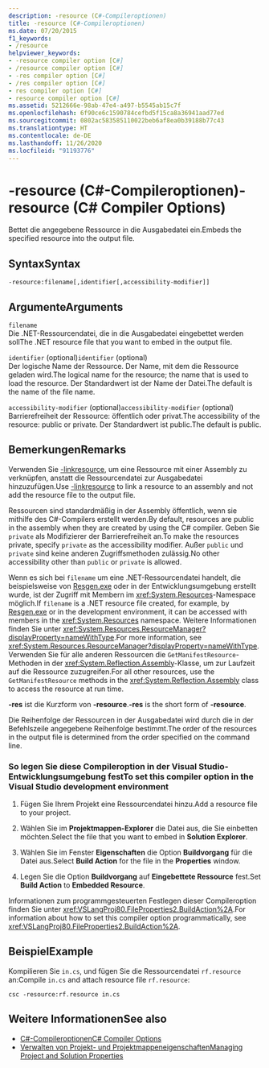 ```yaml
---
description: -resource (C#-Compileroptionen)
title: -resource (C#-Compileroptionen)
ms.date: 07/20/2015
f1_keywords:
- /resource
helpviewer_keywords:
- -resource compiler option [C#]
- /resource compiler option [C#]
- -res compiler option [C#]
- /res compiler option [C#]
- res compiler option [C#]
- resource compiler option [C#]
ms.assetid: 5212666e-98ab-47e4-a497-b5545ab15c7f
ms.openlocfilehash: 6f90ce6c1590784cefbd5f15ca8a36941aad77ed
ms.sourcegitcommit: 0802ac583585110022beb6af8ea0b39188b77c43
ms.translationtype: HT
ms.contentlocale: de-DE
ms.lasthandoff: 11/26/2020
ms.locfileid: "91193776"
---
```

# <a name="-resource-c-compiler-options"></a><span data-ttu-id="0d8a7-103">-resource (C#-Compileroptionen)</span><span class="sxs-lookup"><span data-stu-id="0d8a7-103">-resource (C# Compiler Options)</span></span>

<span data-ttu-id="0d8a7-104">Bettet die angegebene Ressource in die Ausgabedatei ein.</span><span class="sxs-lookup"><span data-stu-id="0d8a7-104">Embeds the specified resource into the output file.</span></span>  
  
## <a name="syntax"></a><span data-ttu-id="0d8a7-105">Syntax</span><span class="sxs-lookup"><span data-stu-id="0d8a7-105">Syntax</span></span>  
  
```console  
-resource:filename[,identifier[,accessibility-modifier]]  
```  
  
## <a name="arguments"></a><span data-ttu-id="0d8a7-106">Argumente</span><span class="sxs-lookup"><span data-stu-id="0d8a7-106">Arguments</span></span>  

 `filename`  
 <span data-ttu-id="0d8a7-107">Die .NET-Ressourcendatei, die in die Ausgabedatei eingebettet werden soll</span><span class="sxs-lookup"><span data-stu-id="0d8a7-107">The .NET resource file that you want to embed in the output file.</span></span>  
  
 <span data-ttu-id="0d8a7-108">`identifier` (optional)</span><span class="sxs-lookup"><span data-stu-id="0d8a7-108">`identifier` (optional)</span></span>  
 <span data-ttu-id="0d8a7-109">Der logische Name der Ressource. Der Name, mit dem die Ressource geladen wird.</span><span class="sxs-lookup"><span data-stu-id="0d8a7-109">The logical name for the resource; the name that is used to load the resource.</span></span> <span data-ttu-id="0d8a7-110">Der Standardwert ist der Name der Datei.</span><span class="sxs-lookup"><span data-stu-id="0d8a7-110">The default is the name of the file name.</span></span>  
  
 <span data-ttu-id="0d8a7-111">`accessibility-modifier` (optional)</span><span class="sxs-lookup"><span data-stu-id="0d8a7-111">`accessibility-modifier` (optional)</span></span>  
 <span data-ttu-id="0d8a7-112">Barrierefreiheit der Ressource: öffentlich oder privat.</span><span class="sxs-lookup"><span data-stu-id="0d8a7-112">The accessibility of the resource: public or private.</span></span> <span data-ttu-id="0d8a7-113">Der Standardwert ist public.</span><span class="sxs-lookup"><span data-stu-id="0d8a7-113">The default is public.</span></span>  
  
## <a name="remarks"></a><span data-ttu-id="0d8a7-114">Bemerkungen</span><span class="sxs-lookup"><span data-stu-id="0d8a7-114">Remarks</span></span>  

 <span data-ttu-id="0d8a7-115">Verwenden Sie [-linkresource](./linkresource-compiler-option.md), um eine Ressource mit einer Assembly zu verknüpfen, anstatt die Ressourcendatei zur Ausgabedatei hinzuzufügen.</span><span class="sxs-lookup"><span data-stu-id="0d8a7-115">Use [-linkresource](./linkresource-compiler-option.md) to link a resource to an assembly and not add the resource file to the output file.</span></span>  
  
 <span data-ttu-id="0d8a7-116">Ressourcen sind standardmäßig in der Assembly öffentlich, wenn sie mithilfe des C#-Compilers erstellt werden.</span><span class="sxs-lookup"><span data-stu-id="0d8a7-116">By default, resources are public in the assembly when they are created by using the C# compiler.</span></span> <span data-ttu-id="0d8a7-117">Geben Sie `private` als Modifizierer der Barrierefreiheit an.</span><span class="sxs-lookup"><span data-stu-id="0d8a7-117">To make the resources private, specify `private` as the accessibility modifier.</span></span> <span data-ttu-id="0d8a7-118">Außer `public` und `private` sind keine anderen Zugriffsmethoden zulässig.</span><span class="sxs-lookup"><span data-stu-id="0d8a7-118">No other accessibility other than `public` or `private` is allowed.</span></span>  
  
 <span data-ttu-id="0d8a7-119">Wenn es sich bei `filename` um eine .NET-Ressourcendatei handelt, die beispielsweise von [Resgen.exe](../../../framework/tools/resgen-exe-resource-file-generator.md) oder in der Entwicklungsumgebung erstellt wurde, ist der Zugriff mit Membern im <xref:System.Resources>-Namespace möglich.</span><span class="sxs-lookup"><span data-stu-id="0d8a7-119">If `filename` is a .NET resource file created, for example, by [Resgen.exe](../../../framework/tools/resgen-exe-resource-file-generator.md) or in the development environment, it can be accessed with members in the <xref:System.Resources> namespace.</span></span> <span data-ttu-id="0d8a7-120">Weitere Informationen finden Sie unter <xref:System.Resources.ResourceManager?displayProperty=nameWithType>.</span><span class="sxs-lookup"><span data-stu-id="0d8a7-120">For more information, see <xref:System.Resources.ResourceManager?displayProperty=nameWithType>.</span></span> <span data-ttu-id="0d8a7-121">Verwenden Sie für alle anderen Ressourcen die `GetManifestResource`-Methoden in der <xref:System.Reflection.Assembly>-Klasse, um zur Laufzeit auf die Ressource zuzugreifen.</span><span class="sxs-lookup"><span data-stu-id="0d8a7-121">For all other resources, use the `GetManifestResource` methods in the <xref:System.Reflection.Assembly> class to access the resource at run time.</span></span>  
  
 <span data-ttu-id="0d8a7-122">**-res** ist die Kurzform von **-resource**.</span><span class="sxs-lookup"><span data-stu-id="0d8a7-122">**-res** is the short form of **-resource**.</span></span>  
  
 <span data-ttu-id="0d8a7-123">Die Reihenfolge der Ressourcen in der Ausgabedatei wird durch die in der Befehlszeile angegebene Reihenfolge bestimmt.</span><span class="sxs-lookup"><span data-stu-id="0d8a7-123">The order of the resources in the output file is determined from the order specified on the command line.</span></span>  
  
### <a name="to-set-this-compiler-option-in-the-visual-studio-development-environment"></a><span data-ttu-id="0d8a7-124">So legen Sie diese Compileroption in der Visual Studio-Entwicklungsumgebung fest</span><span class="sxs-lookup"><span data-stu-id="0d8a7-124">To set this compiler option in the Visual Studio development environment</span></span>  
  
1. <span data-ttu-id="0d8a7-125">Fügen Sie Ihrem Projekt eine Ressourcendatei hinzu.</span><span class="sxs-lookup"><span data-stu-id="0d8a7-125">Add a resource file to your project.</span></span>  
  
2. <span data-ttu-id="0d8a7-126">Wählen Sie im **Projektmappen-Explorer** die Datei aus, die Sie einbetten möchten.</span><span class="sxs-lookup"><span data-stu-id="0d8a7-126">Select the file that you want to embed in **Solution Explorer**.</span></span>  
  
3. <span data-ttu-id="0d8a7-127">Wählen Sie im Fenster **Eigenschaften** die Option **Buildvorgang** für die Datei aus.</span><span class="sxs-lookup"><span data-stu-id="0d8a7-127">Select **Build Action** for the file in the **Properties** window.</span></span>  
  
4. <span data-ttu-id="0d8a7-128">Legen Sie die Option **Buildvorgang** auf **Eingebettete Ressource** fest.</span><span class="sxs-lookup"><span data-stu-id="0d8a7-128">Set **Build Action** to **Embedded Resource**.</span></span>  
  
 <span data-ttu-id="0d8a7-129">Informationen zum programmgesteuerten Festlegen dieser Compileroption finden Sie unter <xref:VSLangProj80.FileProperties2.BuildAction%2A>.</span><span class="sxs-lookup"><span data-stu-id="0d8a7-129">For information about how to set this compiler option programmatically, see <xref:VSLangProj80.FileProperties2.BuildAction%2A>.</span></span>  
  
## <a name="example"></a><span data-ttu-id="0d8a7-130">Beispiel</span><span class="sxs-lookup"><span data-stu-id="0d8a7-130">Example</span></span>  

 <span data-ttu-id="0d8a7-131">Kompilieren Sie `in.cs`, und fügen Sie die Ressourcendatei `rf.resource` an:</span><span class="sxs-lookup"><span data-stu-id="0d8a7-131">Compile `in.cs` and attach resource file `rf.resource`:</span></span>  
  
```console  
csc -resource:rf.resource in.cs  
```  
  
## <a name="see-also"></a><span data-ttu-id="0d8a7-132">Weitere Informationen</span><span class="sxs-lookup"><span data-stu-id="0d8a7-132">See also</span></span>

- [<span data-ttu-id="0d8a7-133">C#-Compileroptionen</span><span class="sxs-lookup"><span data-stu-id="0d8a7-133">C# Compiler Options</span></span>](./index.md)
- [<span data-ttu-id="0d8a7-134">Verwalten von Projekt- und Projektmappeneigenschaften</span><span class="sxs-lookup"><span data-stu-id="0d8a7-134">Managing Project and Solution Properties</span></span>](/visualstudio/ide/managing-project-and-solution-properties)
